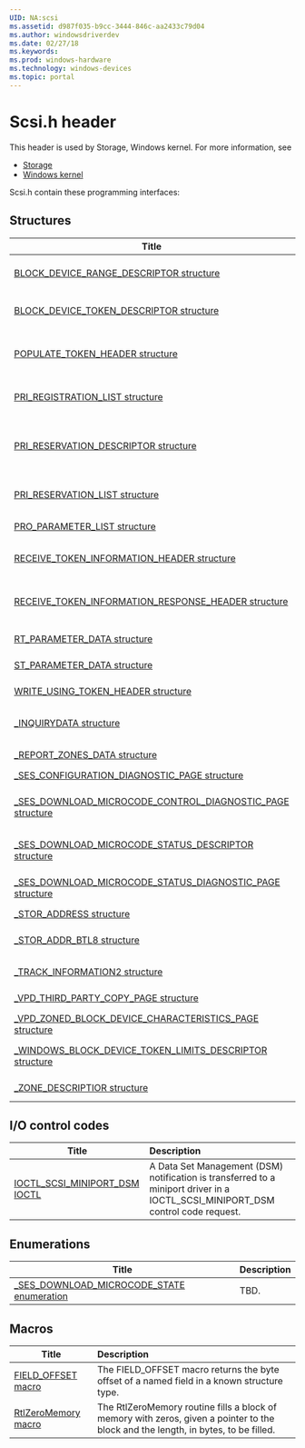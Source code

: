 ```yaml
---
UID: NA:scsi
ms.assetid: d987f035-b9cc-3444-846c-aa2433c79d04
ms.author: windowsdriverdev
ms.date: 02/27/18
ms.keywords: 
ms.prod: windows-hardware
ms.technology: windows-devices
ms.topic: portal
---
```


# Scsi.h header



This header is used by Storage, Windows kernel. For more information, see
- [Storage](../_storage/index.md)
- [Windows kernel](../_kernel/index.md)

Scsi.h contain these programming interfaces:


## Structures

| Title   | Description   |
| ---- |:---- |
| [BLOCK_DEVICE_RANGE_DESCRIPTOR structure](ns-scsi-block_device_range_descriptor.md) | The BLOCK_DEVICE_RANGE_DESCRIPTOR structure describes a range of logical blocks associated with various fragments of a file for an offload copy operation. |
| [BLOCK_DEVICE_TOKEN_DESCRIPTOR structure](ns-scsi-block_device_token_descriptor.md) | BLOCK_DEVICE_TOKEN_DESCRIPTOR contains the token returned from a the POPULATE TOKEN command for an offload read data operation. |
| [POPULATE_TOKEN_HEADER structure](ns-scsi-populate_token_header.md) | A populate token parameter list starts with a POPULATE_TOKEN_HEADER structure. This is the header for the parameters in a command data block (CDB) of the POPULATE TOKEN command. |
| [PRI_REGISTRATION_LIST structure](ns-scsi-pri_registration_list.md) | The PRI_REGISTRATION_LIST structure is returned in response to a Persistent Reserve In command with ServiceAction = RESERVATION_ACTION_READ_KEYS. |
| [PRI_RESERVATION_DESCRIPTOR structure](ns-scsi-pri_reservation_descriptor.md) | The PRI_RESERVATION_DESCRIPTOR structure is used to construct the PRI_RESERVATION_LIST structure that is returned in response to a Persistent Reserve In command with ServiceAction = RESERVATION_ACTION_READ_RESERVATIONS. |
| [PRI_RESERVATION_LIST structure](ns-scsi-pri_reservation_list.md) | The PRI_RESERVATION_LIST structure is returned in response to a Persistent Reserve In command with ServiceAction = RESERVATION_ACTION_READ_RESERVATIONS. |
| [PRO_PARAMETER_LIST structure](ns-scsi-pro_parameter_list.md) | The PRO_PARAMETER_LIST structure is sent in a Persistent Reserve Out command to a device server. |
| [RECEIVE_TOKEN_INFORMATION_HEADER structure](ns-scsi-receive_token_information_header.md) | The RECEIVE_TOKEN_INFORMATION_HEADER structure contains information returned as status from an offload data transfer operation. |
| [RECEIVE_TOKEN_INFORMATION_RESPONSE_HEADER structure](ns-scsi-receive_token_information_response_header.md) | A token, created as a representation of data (ROD), for an offload read data operation is returned in a RECEIVE_TOKEN_INFORMATION_RESPONSE_HEADER structure. |
| [RT_PARAMETER_DATA structure](ns-scsi-rt_parameter_data.md) | The RT_PARAMETER_DATA structure contains the parameter data for the report timestamp command. |
| [ST_PARAMETER_DATA structure](ns-scsi-st_parameter_data.md) | The ST_PARAMETER_DATA structure contains the parameter list for the set timestamp command. |
| [WRITE_USING_TOKEN_HEADER structure](ns-scsi-write_using_token_header.md) | The WRITE_USING_TOKEN_HEADER structure describes the destination data locations for an offload write data operation. |
| [_INQUIRYDATA structure](ns-scsi-_inquirydata.md) | The INQUIRYDATA structure is used in conjunction with the TapeMiniExtensionInit and TapeMiniVerifyInquiry routines to report SCSI inquiry data associated with a tape device. |
| [_REPORT_ZONES_DATA structure](ns-scsi-_report_zones_data.md) | Note  This structure is for internal use only and should not be called from your code. . |
| [_SES_CONFIGURATION_DIAGNOSTIC_PAGE structure](ns-scsi-_ses_configuration_diagnostic_page.md) | TBD. |
| [_SES_DOWNLOAD_MICROCODE_CONTROL_DIAGNOSTIC_PAGE structure](ns-scsi-_ses_download_microcode_control_diagnostic_page.md) | The SES_DOWNLOAD_MICROCODE_CONTROL_DIAGNOSTIC_PAGE structure contains a vendor specific microcode (i.e., firmware) image for use by the enclosure services process. |
| [_SES_DOWNLOAD_MICROCODE_STATUS_DESCRIPTOR structure](ns-scsi-_ses_download_microcode_status_descriptor.md) | The SES_DOWNLOAD_MICROCODE_STATUS_DESCRIPTOR structure specifies the status and additional status of a download microcode. |
| [_SES_DOWNLOAD_MICROCODE_STATUS_DIAGNOSTIC_PAGE structure](ns-scsi-_ses_download_microcode_status_diagnostic_page.md) | The Download Microcode Status diagnostic page includes information about the status of one or more download microcode operations. |
| [_STOR_ADDRESS structure](ns-scsi-_stor_address.md) | A general structure for holding a storage device address. |
| [_STOR_ADDR_BTL8 structure](ns-scsi-_stor_addr_btl8.md) | The STOR_ADDR_BTL8 address structure contains the addressing information for an 8-bit Bus-Target-LUN (BTL8) address. |
| [_TRACK_INFORMATION2 structure](ns-scsi-_track_information2.md) | The TRACK_INFORMATION2 structure is used to report track information. |
| [_VPD_THIRD_PARTY_COPY_PAGE structure](ns-scsi-_vpd_third_party_copy_page.md) | The VPD_THIRD_PARTY_COPY_PAGE structure defines the vital product data (VPD) page for offload data transfer operations. |
| [_VPD_ZONED_BLOCK_DEVICE_CHARACTERISTICS_PAGE structure](ns-scsi-_vpd_zoned_block_device_characteristics_page.md) | Note  This structure is for internal use only and should not be called from your code. . |
| [_WINDOWS_BLOCK_DEVICE_TOKEN_LIMITS_DESCRIPTOR structure](ns-scsi-_windows_block_device_token_limits_descriptor.md) | The WINDOWS_BLOCK_DEVICE_TOKEN_LIMITS_DESCRIPTOR structure is the third party copy descriptor for Windows systems. |
| [_ZONE_DESCRIPTIOR structure](ns-scsi-_zone_descriptior.md) | Note  This structure is for internal use only and should not be called from your code. . |

## I/O control codes

| Title   | Description   |
| ---- |:---- |
| [IOCTL_SCSI_MINIPORT_DSM IOCTL](ni-scsi-ioctl_scsi_miniport_dsm.md) | A Data Set Management (DSM) notification is transferred to a miniport driver in a IOCTL_SCSI_MINIPORT_DSM control code request. |

## Enumerations

| Title   | Description   |
| ---- |:---- |
| [_SES_DOWNLOAD_MICROCODE_STATE enumeration](ne-scsi-_ses_download_microcode_state.md) | TBD. |

## Macros

| Title   | Description   |
| ---- |:---- |
| [FIELD_OFFSET macro](nf-scsi-field_offset.md) | The FIELD_OFFSET macro returns the byte offset of a named field in a known structure type. |
| [RtlZeroMemory macro](nf-scsi-rtlzeromemory.md) | The RtlZeroMemory routine fills a block of memory with zeros, given a pointer to the block and the length, in bytes, to be filled. |
